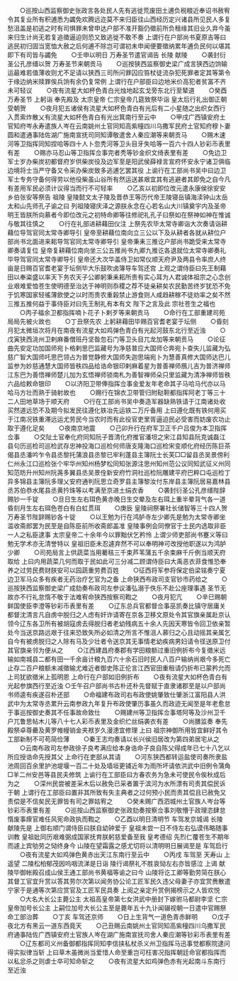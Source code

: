 <!-- { "loadSidebar": true } -->
　　○巡按山西监察御史张政言各处民人先有逃徙荒废田土逋负税粮近奉诏书赦宥令其复业所有积逋悉为蠲免欢腾远迩莫不来归臣往山西经历定兴诸县所见民人多复愁沮盖是初逃之时有司惧罪未曾申达户部不准开豁仍徵前所负租缘其旧业久弃今虽来归生计尚无若复追徵逼迫则恐又致逃徙不敢不奏  上谓行在户部尚书夏原吉等曰逃民初归固当宽恤大赦之后何逋不除岂可谓初未申闻便要徵纳累年逋负民何以堪其即下有司皆与蠲免
　　○壬申以明日  万寿圣节遣官谒告  长陵  献陵
　　○袭封衍圣公孔彦缙以贺  万寿圣节来朝贡马
　　○巡按狭西监察御史梁广成言狭西边饷输运最难若值薄收则尤不足请以狭西三司所问罪囚应笞杖徒流杂犯死罪者定其等第令于缘边纳米赎罪俟兵饷有余仍复常例  上谓行在户部臣曰边地米价高犯者贫富不齐未可轻议
　　○夜有流星大如杯色青白光烛地起玄戈旁东北行至辇道
　　○癸酉  万寿圣节  上躬诣  奉先殿及  太宗皇帝  仁宗皇帝几筵致祭毕诣  皇太后行礼出御正朝受朝贺
　　○夜月犯五诸侯有流星大如杯色青白有光后有二小星随之出织女西行入贯索炸散乂有流星大如杯色青白有光出箕南行至云中
　　○甲戌广西镇安府土官知府岑永寿遣族人岑在云南姚州土官同知高紫穜四川乌撒军民府土官知府穆卜妻圆和遣通事陆佐湖广施南宣抚司同知谭敬遣舍人秦应潮等来朝贡马
　　○赐木速河等卫指挥同知捏哈等四十人卜忽秃河等卫头目牙失哈等一百六十四人钞彩币表里有差
　　○赐亦马忍山等卫指挥佥事完者秃等钞金织文绮表里有差
　　○免边卫军士岁办柴炭初都督府岁供柴炭役及边军至是阳武侯薛禄言宣府怀安永宁诸卫俱临边境将士当严守备又令采办柴炭致多逃逋乞罢其役  上谕行在工部尚书吴中曰边卫军士专务守备何得劳以他役柴虽山谷所有然运送甚艰宜其有逃避者其即免之自今凡有差用军民必须计议得当而行不可轻率
　　○乙亥以初即位改元遣永康侯徐安安乡伯张安等祭告  祖陵  皇陵懿文太子陵及晋恭王等历代帝王陵寝岳镇海渎钟山太岳太和山先师孔子谕之曰  列祖陵寝庆泽之源朕永念在心若名山大川镇奠宇内及圣帝明王皆朕所向慕者今即位改元之初特命卿等往修祀礼孔子曰祭如在祭神如神在惟诚与敬其往慎之
　　○行在礼部进耕藉田仪注  上祭先农毕太常寺卿诣大次奏请诣耕藉位导驾官同太常寺卿导引  皇帝至耕藉位南向立三公以下及从耕者各就从耕位户部尚书北面进来耜导驾官同太常寺卿导引  皇帝秉耒三推讫户部尚书跪受来太常寺卿奏请复位  皇帝复耕藉位南向坐三公五推尚书九卿九推讫各退就位太常寺卿奏礼毕导驾官同太常寺卿导引  皇帝还大次华盖侍卫如常仪顺天府尹及两县令率庶人终亩是日赐百官耆老宴于坛侧毕大乐鼓吹卤簿导车驾还宫  上观之谓侍臣曰先王制藉田以奉粢盛以率天下务农天子公卿躬秉耒耜所贵有实心耳为人君诚体祖宗之心念创业艰难爱恤苍生使明德至治达于神明则忝稷之荐不徒亲耕矣农民勤苦终岁犹恐不免于饥寒国家轻徭薄歛使之以时而贵农重榖禁止游食则人咸趋耕稼不徒劝率之矣不然三推五推何益于事侍臣对曰先王制礼有本有文  陛下之言及此  宗社苍生之福也
　　○丙子福余卫都指挥喃卜花子卜剌歹等来朝贡马
　　○命行在工部重建司苑局局先被火故也
　　○丁丑祭先农  上躬耕藉田毕赐百官耆老宴于坛侧
　　○昏刻月犯太微垣次将月在南夜有流星大如鸡弹色青白有光起河鼓东北行至近浊
　　○戊寅狭西洮州卫剌麻番僧班丹坚昝忽石门等卫头目兀龙加等来朝贡马
　　○论征曲先安定功加国师宛卜格剌思巴监藏号为净慈普应大国师仑奔宛卜查失儿监藏为弘慈广智大国师吒思巴领占为普觉静修大国师失迦思端宛卜为慧善真修大国师达巴儿监参为妙慈通慧大国师皆秩四品给诰命银印剌麻着星为普善禅师鴈儿吉为普济禅师江东巴为善悟禅师楚儿加为玄悟禅师锁南札为善智禅师朵只里监藏为清净禅师皆秩六品给敕命银印
　　○以济阳卫带俸指挥佥事金爱友年老命其子马哈马代亦以马哈马方壮而熟于骑射故也
　　○赐行在锦衣卫带管归附鞑靼都指挥阿老丁等三十二人田地草场于顺天府
　　○行在工部尚书吴中奏造军器缺熟铁请于江南诸处收买然道远恐不及期今拟发民往遵化铁冶先运铁二万斤备用  上曰遵化既有铁何用买于江南况铁重滞远运尤劳民今当农时而有此役官吏里胥逼迫民必受害而妨废农功止取于遵化足矣
　　○夜南京地震
　　○己卯升行在府军卫正千户吕俊为本卫指挥佥事
　　○交阯土官奉化府同知阮子晋清化府推官潘坦之宋江县知县阮克诚磊江县句历巡检司巡检武存忠神投海口巡检何师唐支隆海口巡检宋变顺化府经历陈巨茶偈县丞潘吟乍令县丞黎托蒲浪县丞黎已牢利蓬县主簿阮士长芙□□留县丞吴景傍利仁州永江口巡检张个牢华州知州杨梦松同知张源注思州知州范公议同知武征义州同知范昉升州知州阮荛多翼县丞吴景佺新安府竹洞社巡检阮雕建平府巴粹口屯巡检丁异多锦县主簿阮多理乂安府通判阮思立奇罗县主簿黎汝付东岸县主簿阮居易嘉林县丞苏伯恭水尾县丞黄扲珠等以考满至京进土绢衣香
　　○袭封衍圣公孔彦缙陛辞赐钞一千锭
　　○旦日生左右珥色黄赤晚日生交晕及左右珥上重半晕背气各一道昏刻月生左右珥色苍白有白虹贯珥
　　○庚辰  皇陵祠祭署社长储智等三十四人贺  万寿圣节陛辞赐钞各十锭
　　○以王勉为行在鸿胪寺左少卿先是勉为太常寺卿坐滥收斋郎罢为民至是自陈臣前所收斋郎盖准  皇陵事例会同僚官于土民内选取非臣一人之私臣逮事  太宗皇帝二十余年今以罪黜伏乞矜怜  上谓少师吏部尚书蹇义等曰勉无学术亦无清誉特以  皇祖旧臣未忍遽弃然不可以奉明神可改授他职遂以为鸿胪少卿
　　○司苑局言上供蔬菜当用薥秸三千束芦苇蒲五千余束麻千斤例当顺天府取给  上曰内用蔬菜几何而取于民如此可三分减二顾谓侍臣曰大禹恶衣菲食惟恐奉养之过劳民费财朕安可以园蔬重劳费百姓
　　○征西将军参将保定伯梁铭奏宁夏边卫军马众多有疾者无药治疗乞官为之备  上命狭西布政司支官钞市药给之
　　○巡按狭西监察御史梁广成劾奏布政司左参议潘弘溺于佚乐不赴公座理事遇  圣节无故亦不行礼怠惰不敬于法难宥命狭西按察司鞫之
　　○夜月犯亢
　　○辛巳赐朝鲜国使臣李澄等钞彩币表里有差
　　○辽东总兵官都督佥事巫凯奏比镇守居庸关都督沈清言凡自虏中脱归之人虑有奸诈请寄在京各卫移文原处令其官旗亲属赴京认领今辽东各卫所有被胡寇虏去得脱归者老幼残病五十余人先因天寒皆令回卫依亲暂处今当送京路远艰于往来恐致失所必如清之所言不惟沮人慕归之心且动摇其亲属乞自今有被虏脱归之人除有马及少壮者令送京其无事情老幼疾病男妇请令径送原卫付其官旗亲邻为便从之
　　○江西建昌府奏郡有学田粮额过重旧例折布今复徵米远输如南城县二都有田一千余亩计粮九百六十余石旧时民人八百户输纳尚艰今多死亡止存二百户粮额未减徵输尤难近者御史陈正伦言江西官田重租请仍折布已蒙矜允而上司犹欲徵米上孤明恩  上命行在户部如旧例折布
　　○夜有流星大如杯色青白有光起参旗西行至近浊
○壬午召户部尚书古朴还朴先督赋于直隶诸郡至是以户部尚书师逵有疾遂召朴还部　　
○命福建布政司右布政使姚肇致仕肇浙江富阳县人洪武中为太常寺丞累升云南参政九年复升布政使肇历事虽久而政迹无闻至是年老愈怠于事巡按御史奏其不任事故命致仕
　　○赐建州等卫指挥佥事塔阿等及沙州卫千户兀鲁思帖木儿等八十七人彩币表里及金织纻丝绢袭衣有差
　　○尚膳监奏  奉先殿祭卓尊罍及黄罗帷幔销金夹袱岁久漫漶宜修理  上曰  祖宗神御所用皆宜鲜好其令工部新制不可苟简俭薄
　　○秦王志均奏请以长兴侯旧居改为第四弟居宅从之
　　○云南布政司左参政徐子良考满应给本身诰命子良自陈父得成年已七十八乞以所应授诰命先授其父  上命行在吏部从其请
　　○河东狭西都转运盐使司奏所隶盐池周回百余里护池堤堰一百二十处及墙垣更铺近年为雨所坏请依洪武中旧例令蒲角□羊二州安邑等县民夫修筑  上谕行在工部臣曰方春农务为急未可使民令俟秋成后为之
　　○深州民尝被差采木后以赦免已采者置于滨河为水所漂有司责其偿民诉于朝  上谓行在工部臣曰置非其所致有失主典者之过何预小民而责其偿且已赦免又责偿是不信矣民无罪皆有司之罪姑宥之
　　○癸未赐广西泗城州土官族人岑台等钞彩币表里有差
　　○巡按山西监察御史张政劾奏按察佥事刘敬懵于政理恣肆怠惰废事瘝官难任风宪命政执而鞫之
　　○乙酉以明日清明节  车驾发京城谒  长陵  献陵先是  上御右顺门谓侍臣曰朕自幼钟爱于  皇祖未尝一日不侍左右弘谟伟略随事训教  皇祖妣同历艰难弼成国家抚育朕躬慈爱备至我  皇考德绍  先烈仁覆苍生不期年而遽上宾劬劳之恸终身今  山陵在望霜露之感尤切将以清明明日展谒至是  车驾启行
　　○夜有流星大如鸡弹色黄赤出天江东南行至云中
　　○丙戌  车驾至  天寿山  上遥望  二陵松柏郁茂因呜咽流涕是日诣  陵行谒祭礼不胜哀恸左右亦皆感泣  上谒  献陵毕御帐殿召成山侯王通工部尚书黄福等谕之曰今  山陵将讫工卿等勤劳简在朕心其督工官宜升赏以答其劳尔次第以闻务协公论工匠军民久违父母妻子亦宜赏赉散遣宁家于是通等次第应赏官及工匠军民具奏  上阅之亲定升赏例揭榜示之人皆欢悦
　　○大名大长公主薨公主  太祖高皇帝第七女洪武中册封下嫁驸马都尉李坚  仁宗皇帝加号长公主  上嗣位加号大长公主至是薨年五十九讣闻辍视朝一日遣中官赐祭命工部治葬
　　○丁亥  车驾还京师
　　○日上生背气一道色青赤鲜明
　　○戊子夜北方有黑云一道东西竟天
　　○己丑赐云南姚州土官同知高紫穜四川乌撒军民府通事陆佐广西镇安府土官族人岑在湖广施南宣抚司舍人秦应潮等钞彩币表里有差
　　○辽东都司义州备御都指挥同知李信挟私杖杀义州卫指挥马迅事觉都察院逮问得实拟律当斩  上曰草木虽微尚当爱惜人命至重岂可枉害况指挥朝廷命官都指挥而以私忿杀之则虐士卒可知命斩之
　　○夜有流星大如鸡弹色赤有光起南斗东南行至近浊
